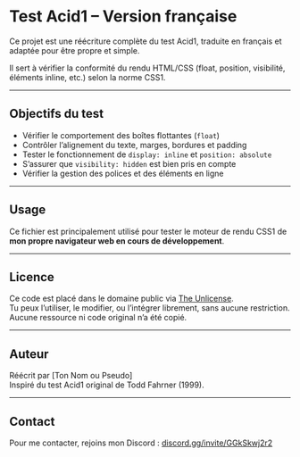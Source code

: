 # Test Acid1 – Version française

Ce projet est une réécriture complète du test Acid1, traduite en français et adaptée pour être propre et simple.

Il sert à vérifier la conformité du rendu HTML/CSS (float, position, visibilité, éléments inline, etc.) selon la norme CSS1.

---

## Objectifs du test

- Vérifier le comportement des boîtes flottantes (`float`)  
- Contrôler l’alignement du texte, marges, bordures et padding  
- Tester le fonctionnement de `display: inline` et `position: absolute`  
- S’assurer que `visibility: hidden` est bien pris en compte  
- Vérifier la gestion des polices et des éléments en ligne  

---

## Usage

Ce fichier est principalement utilisé pour tester le moteur de rendu CSS1 de **mon propre navigateur web en cours de développement**.

---

## Licence

Ce code est placé dans le domaine public via [The Unlicense](https://unlicense.org/).  
Tu peux l’utiliser, le modifier, ou l’intégrer librement, sans aucune restriction.  
Aucune ressource ni code original n’a été copié.

---

## Auteur

Réécrit par [Ton Nom ou Pseudo]  
Inspiré du test Acid1 original de Todd Fahrner (1999).

---

## Contact

Pour me contacter, rejoins mon Discord : [discord.gg/invite/GGkSkwj2r2](https://discord.gg/invite/GGkSkwj2r2)

